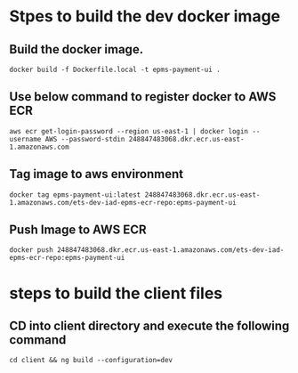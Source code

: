 # Stpes to build the dev docker image

## Build the docker image.
`docker build -f Dockerfile.local -t epms-payment-ui .`

## Use below command to register docker to AWS ECR
`aws ecr get-login-password --region us-east-1 | docker login --username AWS --password-stdin 248847483068.dkr.ecr.us-east-1.amazonaws.com`

## Tag image to aws environment
`docker tag epms-payment-ui:latest 248847483068.dkr.ecr.us-east-1.amazonaws.com/ets-dev-iad-epms-ecr-repo:epms-payment-ui`

## Push Image to AWS ECR
`docker push 248847483068.dkr.ecr.us-east-1.amazonaws.com/ets-dev-iad-epms-ecr-repo:epms-payment-ui`

# steps to build the client files

## CD into client directory and execute the following command
`cd client && ng build --configuration=dev`